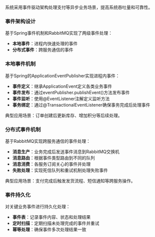 
系统采用事件驱动架构处理支付等异步业务场景，提高系统吞吐量和可靠性。

### 事件架构设计

基于Spring事件机制和RabbitMQ实现了两级事件处理：

- **本地事件**：进程内快速处理的事件
- **分布式事件**：跨服务通信的事件

### 本地事件机制

基于Spring的ApplicationEventPublisher实现进程内事件：

- **事件定义**：继承ApplicationEvent定义各类业务事件
- **事件发布**：通过eventPublisher.publishEvent()方法发布事件
- **事件监听**：使用@EventListener注解定义监听方法
- **事务绑定**：通过@TransactionalEventListener确保事务完成后处理事件

典型应用场景：订单创建后更新库存、增加积分等后续处理。

### 分布式事件机制

基于RabbitMQ实现跨服务通信的事件处理：

- **消息生产**：业务完成后发送事件消息到RabbitMQ交换机
- **消息路由**：根据事件类型路由到不同的队列
- **消息消费**：各服务订阅关心的事件并处理
- **失败处理**：实现死信队列和重试机制处理失败事件

典型应用场景：支付完成后触发发货流程、短信通知等跨服务操作。

### 事件持久化

对关键业务事件进行持久化处理：

- **事件表**：记录事件内容、状态和处理结果
- **定时扫描**：定期扫描未处理完成的事件并重试
- **幂等处理**：确保事件多次处理结果一致